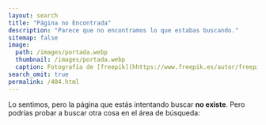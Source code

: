 ```yaml
---
layout: search
title: "Página no Encontrada"
description: "Parece que no encontramos lo que estabas buscando."
sitemap: false
image:
  path: /images/portada.webp
  thumbnail: /images/portada.webp
  caption: Fotografía de [freepik](hhttps://www.freepik.es/autor/freepik)
search_omit: true
permalink: /404.html
---  
```


Lo sentimos, pero la página que estás intentando buscar **no existe**. Pero podrías probar a buscar otra cosa en el área de búsqueda: